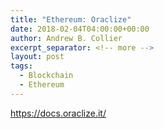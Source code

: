 ```yaml
---
title: "Ethereum: Oraclize"
date: 2018-02-04T04:00:00+00:00
author: Andrew B. Collier
excerpt_separator: <!-- more -->
layout: post
tags:
  - Blockchain
  - Ethereum
---
```


https://docs.oraclize.it/